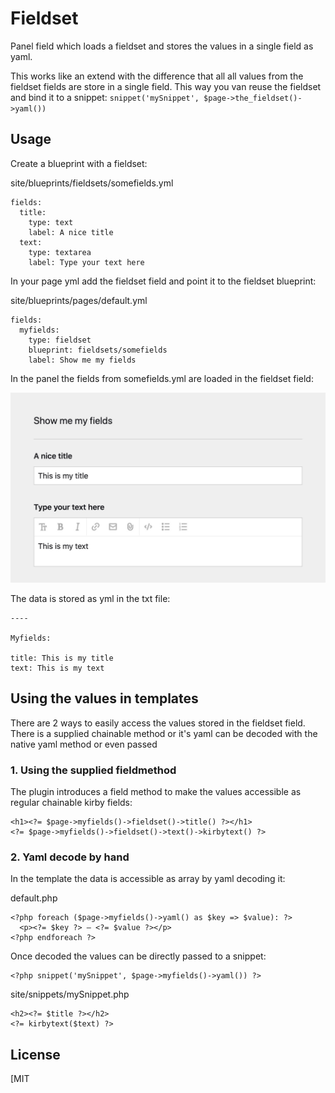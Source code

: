 # Fieldset
Panel field which loads a fieldset and stores the values in a single field as yaml.

This works like an extend with the difference that all all values from the fieldset fields are store in a single field. This way you van reuse the fieldset and bind it to a snippet: `snippet('mySnippet', $page->the_fieldset()->yaml())`

## Usage
Create a blueprint with a fieldset:

site/blueprints/fieldsets/somefields.yml
```
fields:
  title:
    type: text
    label: A nice title
  text:
    type: textarea
    label: Type your text here
```

In your page yml add the fieldset field and point it to the fieldset blueprint:

site/blueprints/pages/default.yml
```
fields:
  myfields:
    type: fieldset
    blueprint: fieldsets/somefields
    label: Show me my fields
```

In the panel the fields from somefields.yml are loaded in the fieldset field:

![alt text](./assets/preview-fields.jpg "Screenshot of the title & textarea field in the panel")

The data is stored as yml in the txt file:

```
----

Myfields:

title: This is my title
text: This is my text

```

## Using the values in templates
There are 2 ways to easily access the values stored in the fieldset field. There is a supplied chainable method or it's yaml can be decoded with the native yaml method or even passed 


### 1. Using the supplied fieldmethod
The plugin introduces a field method to make the values accessible as regular chainable kirby fields:
```
<h1><?= $page->myfields()->fieldset()->title() ?></h1>
<?= $page->myfields()->fieldset()->text()->kirbytext() ?>
```

### 2. Yaml decode by hand
In the template the data is accessible as array by yaml decoding it:

default.php
```
<?php foreach ($page->myfields()->yaml() as $key => $value): ?>
  <p><?= $key ?> – <?= $value ?></p>  
<?php endforeach ?>
```

Once decoded the values can be directly passed to a snippet:
```
<?php snippet('mySnippet', $page->myfields()->yaml()) ?>
```

site/snippets/mySnippet.php
```
<h2><?= $title ?></h2>
<?= kirbytext($text) ?>
```

## License
[MIT
